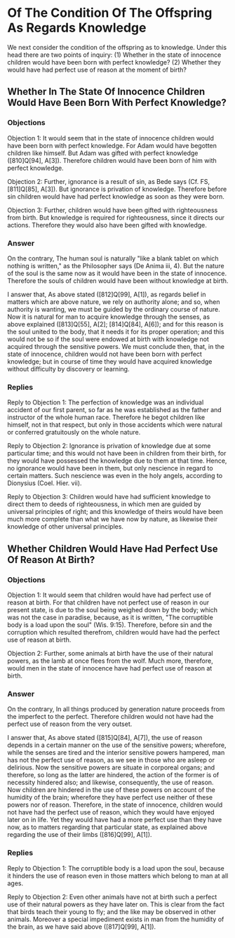# Of The Condition Of The Offspring As Regards Knowledge

We next consider the condition of the offspring as to knowledge. Under this head there are two points of inquiry:
(1) Whether in the state of innocence children would have been born with perfect knowledge?
(2) Whether they would have had perfect use of reason at the moment of birth?
## Whether In The State Of Innocence Children Would Have Been Born With Perfect Knowledge?

### Objections

Objection 1: It would seem that in the state of innocence children would have been born with perfect knowledge. For Adam would have begotten children like himself. But Adam was gifted with perfect knowledge ([810]Q[94], A[3]). Therefore children would have been born of him with perfect knowledge.

Objection 2: Further, ignorance is a result of sin, as Bede says (Cf. FS, [811]Q[85], A[3]). But ignorance is privation of knowledge. Therefore before sin children would have had perfect knowledge as soon as they were born.

Objection 3: Further, children would have been gifted with righteousness from birth. But knowledge is required for righteousness, since it directs our actions. Therefore they would also have been gifted with knowledge.

### Answer

On the contrary, The human soul is naturally "like a blank tablet on which nothing is written," as the Philosopher says (De Anima iii, 4). But the nature of the soul is the same now as it would have been in the state of innocence. Therefore the souls of children would have been without knowledge at birth.

I answer that, As above stated ([812]Q[99], A[1]), as regards belief in matters which are above nature, we rely on authority alone; and so, when authority is wanting, we must be guided by the ordinary course of nature. Now it is natural for man to acquire knowledge through the senses, as above explained ([813]Q[55], A[2]; [814]Q[84], A[6]); and for this reason is the soul united to the body, that it needs it for its proper operation; and this would not be so if the soul were endowed at birth with knowledge not acquired through the sensitive powers. We must conclude then, that, in the state of innocence, children would not have been born with perfect knowledge; but in course of time they would have acquired knowledge without difficulty by discovery or learning.

### Replies

Reply to Objection 1: The perfection of knowledge was an individual accident of our first parent, so far as he was established as the father and instructor of the whole human race. Therefore he begot children like himself, not in that respect, but only in those accidents which were natural or conferred gratuitously on the whole nature.

Reply to Objection 2: Ignorance is privation of knowledge due at some particular time; and this would not have been in children from their birth, for they would have possessed the knowledge due to them at that time. Hence, no ignorance would have been in them, but only nescience in regard to certain matters. Such nescience was even in the holy angels, according to Dionysius (Coel. Hier. vii).

Reply to Objection 3: Children would have had sufficient knowledge to direct them to deeds of righteousness, in which men are guided by universal principles of right; and this knowledge of theirs would have been much more complete than what we have now by nature, as likewise their knowledge of other universal principles.
## Whether Children Would Have Had Perfect Use Of Reason At Birth?

### Objections

Objection 1: It would seem that children would have had perfect use of reason at birth. For that children have not perfect use of reason in our present state, is due to the soul being weighed down by the body; which was not the case in paradise, because, as it is written, "The corruptible body is a load upon the soul" (Wis. 9:15). Therefore, before sin and the corruption which resulted therefrom, children would have had the perfect use of reason at birth.

Objection 2: Further, some animals at birth have the use of their natural powers, as the lamb at once flees from the wolf. Much more, therefore, would men in the state of innocence have had perfect use of reason at birth.

### Answer

On the contrary, In all things produced by generation nature proceeds from the imperfect to the perfect. Therefore children would not have had the perfect use of reason from the very outset.

I answer that, As above stated ([815]Q[84], A[7]), the use of reason depends in a certain manner on the use of the sensitive powers; wherefore, while the senses are tired and the interior sensitive powers hampered, man has not the perfect use of reason, as we see in those who are asleep or delirious. Now the sensitive powers are situate in corporeal organs; and therefore, so long as the latter are hindered, the action of the former is of necessity hindered also; and likewise, consequently, the use of reason. Now children are hindered in the use of these powers on account of the humidity of the brain; wherefore they have perfect use neither of these powers nor of reason. Therefore, in the state of innocence, children would not have had the perfect use of reason, which they would have enjoyed later on in life. Yet they would have had a more perfect use than they have now, as to matters regarding that particular state, as explained above regarding the use of their limbs ([816]Q[99], A[1]).

### Replies

Reply to Objection 1: The corruptible body is a load upon the soul, because it hinders the use of reason even in those matters which belong to man at all ages.

Reply to Objection 2: Even other animals have not at birth such a perfect use of their natural powers as they have later on. This is clear from the fact that birds teach their young to fly; and the like may be observed in other animals. Moreover a special impediment exists in man from the humidity of the brain, as we have said above ([817]Q[99], A[1]).

